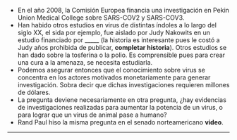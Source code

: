 - En el año 2008, la Comisión Europea financia una investigación en Pekin Union Medical College sobre SARS-COV2 y SARS-COV3. 
- Han habido otros estudios en virus de distintas índoles a lo largo del siglo XX, el sida por ejemplo, fue aislado por Judy Nakowits en un estudio financiado por _____  (la historia es interesante pues le costó a Judy años prohibida de publicar, **completar historia**). Otros estudios se han dado sobre la tosferina o la polio. Es comprensible pues para crear una cura a la amenaza, se necesita estudiarla. 
- Podemos asegurar entonces que el conocimiento sobre virus se concentra en los actores motivados monetariamente para generar investigación. Sobra decir que dichas investigaciones requieren millones de dólares. 
- La pregunta deviene necesariamente en otra pregunta, ¿hay evidencias de investigaciones realizadas para aumentar la potencia de un virus, o para lograr que un virus de animal pase a humano?
- Rand Paul hiso la misma pregunta en el senado norteamericano **video**.

--------------------------------------------------------------------